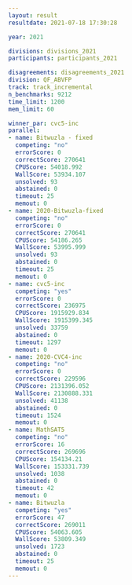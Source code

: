 ```yaml
---
layout: result
resultdate: 2021-07-18 17:30:28

year: 2021

divisions: divisions_2021
participants: participants_2021

disagreements: disagreements_2021
division: QF_ABVFP
track: track_incremental
n_benchmarks: 9212
time_limit: 1200
mem_limit: 60

winner_par: cvc5-inc
parallel:
- name: Bitwuzla - fixed
  competing: "no"
  errorScore: 0
  correctScore: 270641
  CPUScore: 54018.992
  WallScore: 53934.107
  unsolved: 93
  abstained: 0
  timeout: 25
  memout: 0
- name: 2020-Bitwuzla-fixed
  competing: "no"
  errorScore: 0
  correctScore: 270641
  CPUScore: 54186.265
  WallScore: 53995.999
  unsolved: 93
  abstained: 0
  timeout: 25
  memout: 0
- name: cvc5-inc
  competing: "yes"
  errorScore: 0
  correctScore: 236975
  CPUScore: 1915929.834
  WallScore: 1915399.345
  unsolved: 33759
  abstained: 0
  timeout: 1297
  memout: 0
- name: 2020-CVC4-inc
  competing: "no"
  errorScore: 0
  correctScore: 229596
  CPUScore: 2131396.052
  WallScore: 2130888.331
  unsolved: 41138
  abstained: 0
  timeout: 1524
  memout: 0
- name: MathSAT5
  competing: "no"
  errorScore: 16
  correctScore: 269696
  CPUScore: 154134.21
  WallScore: 153331.739
  unsolved: 1038
  abstained: 0
  timeout: 42
  memout: 0
- name: Bitwuzla
  competing: "yes"
  errorScore: 47
  correctScore: 269011
  CPUScore: 54063.605
  WallScore: 53809.349
  unsolved: 1723
  abstained: 0
  timeout: 25
  memout: 0
---
```


